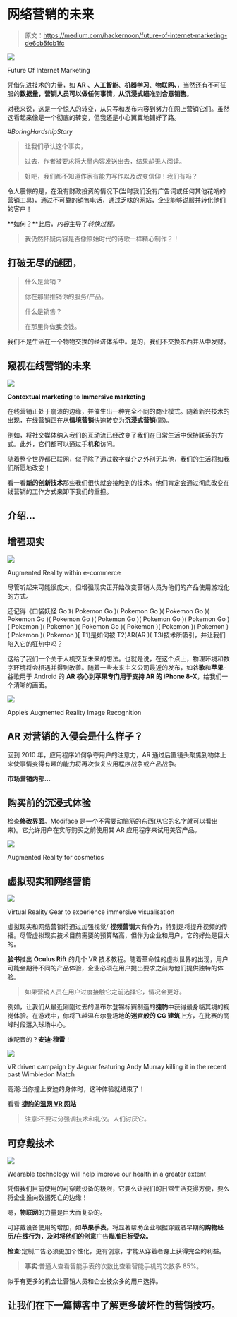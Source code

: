 # 网络营销的未来

> 原文：<https://medium.com/hackernoon/future-of-internet-marketing-de6cb5fcb1fc>

![](img/0b8aebed4d131daa9fca3a4cfd183dc9.png)

Future Of Internet Marketing

凭借先进技术的力量，如 **AR** 、**人工智能**、**机器学习**、**物联网、**，当然还有不可征服的**数据量，**营销人员可以做任何事情，从**沉浸式瞄准**到**合意销售**。

对我来说，这是一个惊人的转变，从只写和发布内容到努力在网上营销它们。虽然这看起来像是一个彻底的转变，但我还是小心翼翼地铺好了路。

*#BoringHardshipStory*

> 让我们承认这个事实，
> 
> 过去，作者被要求将大量内容发送出去，结果却无人阅读。

> 好吧，我们都不知道作家有能力写作以及改变信仰！我们有吗？

令人震惊的是，在没有财政投资的情况下(当时我们没有广告词或任何其他花哨的营销工具)，通过不可靠的销售电话，通过乏味的网站，企业能够说服并转化他们的客户！

**如何？**此后，*内容*主导了*转换过程。*

> 我仍然怀疑内容是否像原始时代的诗歌一样精心制作？！

## 打破无尽的谜团，

> 什么是营销？
> 
> 你在那里推销你的服务/产品。
> 
> 什么是销售？
> 
> 在那里你做**卖**换钱。

我们不是生活在一个物物交换的经济体系中。是的，我们不交换东西并从中发财。

## 窥视在线营销的未来

![](img/08443df6194bd463e5860f9c55d9c0f1.png)

**Contextual marketing** to I**mmersive marketing**

在线营销正处于崩溃的边缘，并催生出一种完全不同的商业模式。随着新兴技术的出现，在线营销正在从**情境营销**快速转变为**沉浸式营销**(耶)。

例如，将社交媒体纳入我们的互动流已经改变了我们在日常生活中保持联系的方式。此外，它们都可以通过手机**和**访问。

随着整个世界都已联网，似乎除了通过数字媒介之外别无其他，我们的生活将如我们所愿地改变！

看一看**新的创新技术**那些我们很快就会接触到的技术。他们肯定会通过彻底改变在线营销的工作方式来卸下我们的重担。

## 介绍…

## 增强现实

![](img/d61fa93beae609285ba4818b4d1c748b.png)

Augmented Reality within e-commerce

尽管听起来可能很庞大，但增强现实正开始改变营销人员为他们的产品使用游戏化的方式。

还记得《口袋妖怪 Go 》( Pokemon Go )( Pokemon Go )( Pokemon Go )( Pokemon Go )( Pokemon Go )( Pokemon Go )( Pokemon Go )( Pokemon Go )( Pokemon )( Pokemon )( Pokemon Go )( Pokemon )( Pokemon )( Pokemon )( Pokemon )( Pokemon )[ T1)是如何被 T2)AR(AR )( T3)技术所吸引，并让我们陷入它的狂热中吗？

这给了我们一个关于人机交互未来的想法。也就是说，在这个点上，物理环境和数字环境将会相遇并得到改善。随着一些未来主义公司最近的发布，如**谷歌**和**苹果**-谷歌用于 Android 的 **AR 核心**到**苹果专门用于支持 AR 的 iPhone 8-X**，给我们一个清晰的画面。

![](img/d72a736e0dd1637191b770846fc2495a.png)

Apple’s Augmented Reality Image Recognition

## AR 对营销的入侵会是什么样子？

回到 2010 年，应用程序如何争夺用户的注意力，AR 通过后置镜头聚焦到物体上来使事情变得有趣的能力将再次恢复应用程序战争或产品战争。

**市场营销内部…**

## 购买前的沉浸式体验

检查**修改界面**。Modiface 是一个不需要动脑筋的东西(从它的名字就可以看出来)。它允许用户在实际购买之前使用其 AR 应用程序来试用美容产品。

![](img/4e5ef8e493c04c0c86ff993f4d09eebb.png)

Augmented Reality for cosmetics

## 虚拟现实和网络营销

![](img/e7d7b9b932864d62334ba8d0cebb0911.png)

Virtual Reality Gear to experience immersive visualisation

虚拟现实和网络营销将通过加强视觉/ **视频营销**大有作为，特别是将提升视频的传播。尽管虚拟现实技术目前需要的预算略高，但作为企业和用户，它的好处是巨大的。

**脸书**推出 **Oculus Rift** 的几个 VR 技术教程。随着革命性的虚拟世界的出现，用户可能会期待不同的产品体验，企业必须在用户提出要求之前为他们提供独特的体验。

> 如果营销人员在用户过度接触它之前选择它，情况会更好。

例如，让我们从最近刚刚过去的温布尔登锦标赛制造的**捷豹**中获得最身临其境的视觉体验。在游戏中，你将飞越温布尔登场地**的迷宫般的 CG 建筑**上方，在比赛的高峰时段落入球场中心。

谁配音的？**安迪·穆雷**！

![](img/0c88ef52390b9a56054b4988c51aa72f.png)

VR driven campaign by Jaguar featuring Andy Murray killing it in the recent past Wimbledon Match

高潮:当你撞上安迪的身体时，这种体验就结束了！

看看 [**捷豹的温网 VR 网站**](https://youtu.be/rF6eME_vr6M)

> 注意:不要过分强调技术和礼仪。人们讨厌它。

## 可穿戴技术

![](img/dbb57eaa151541368111dc027aa78604.png)

Wearable technology will help improve our health in a greater extent

凭借我们目前使用的可穿戴设备的极限，它要么让我们的日常生活变得方便，要么将企业推向数据死亡的边缘！

嗯，**物联网**的力量是巨大而复杂的。

可穿戴设备使用的增加，如**苹果手表**，将显著帮助企业根据穿戴者早期的**购物经历/在线行为，及时将他们的创意**广告**瞄准目标受众。**

**检查**:定制广告必须更加个性化，更有创意，才能从穿着者身上获得完全的利益。

> **事实**:普通人查看智能手表的次数比查看智能手机的次数多 85%。

似乎有更多的机会让营销人员和企业被众多的用户选择。

## 让我们在下一篇博客中了解更多破坏性的营销技巧。